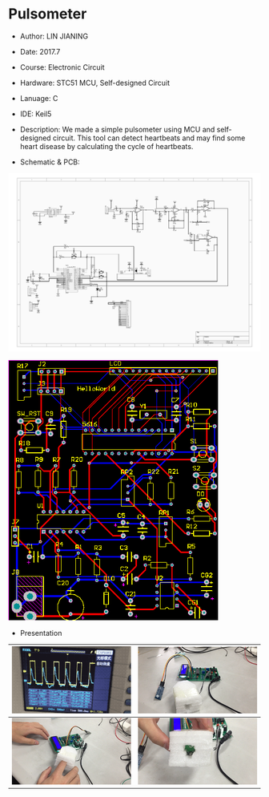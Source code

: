 # Pulsometer

- Author: LIN JIANING
- Date: 2017.7
- Course: Electronic Circuit
- Hardware: STC51 MCU, Self-designed Circuit
- Lanuage: C
- IDE: Keil5
- Description: We made a simple pulsometer using MCU and self-designed circuit. This tool can detect heartbeats and may find some heart disease by calculating the cycle of heartbeats.

- Schematic & PCB:

![circuit](./readme-img/circuit.jpg)

<div style="align: center"> <img src="./readme-img/PCB.png"/> </div>



- Presentation

| ![wave](./readme-img/wave.gif)               | ![pulsometer1](./readme-img/pulsometer1.png) |
| -------------------------------------------- | -------------------------------------------- |
| ![pulsometer2](./readme-img/pulsometer2.png) | ![pulsometer3](./readme-img/pulsometer3.png) |

